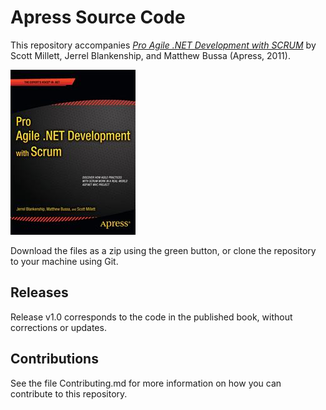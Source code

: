 # Apress Source Code

This repository accompanies [*Pro Agile .NET Development with SCRUM*](http://www.apress.com/9781430235330) by Scott Millett, Jerrel Blankenship, and Matthew Bussa (Apress, 2011).

![Cover image](9781430235330.jpg)

Download the files as a zip using the green button, or clone the repository to your machine using Git.

## Releases

Release v1.0 corresponds to the code in the published book, without corrections or updates.

## Contributions

See the file Contributing.md for more information on how you can contribute to this repository.
